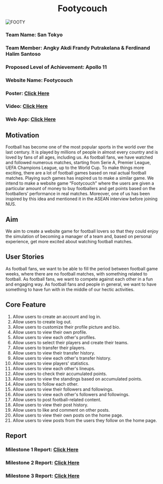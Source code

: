 <h1 align="center">Footycouch</h1>




![FOOTY](https://github.com/FerdiHS/footycouch/assets/123062882/83518eaf-659d-40c9-8407-d99cca28f503)





<h3>Team Name: San Tokyo </h3>
<h3>Team Member: Angky Akdi Frandy Putrakelana & Ferdinand Halim Santoso</h3>
<h3>Proposed Level of Achievement: Apollo 11 </h3>
<h3>Website Name: Footycouch </h3>
<h3>Poster: <a href="https://drive.google.com/file/d/1pIYCrQmmzSWMAksDJMudWo5JUo5DdDGJ/view?usp=share_link">Click Here</a> </h3>
<h3>Video: <a href="https://docs.google.com/document/d/1FS3BmUL0JiJpI5zdzQNuMKPjNf5VyrZxhjy-TJHDItw/edit?usp=sharing">Click Here</a></h3>
<h3>Web App: <a href="https://footycouch.vercel.app/">Click Here</a></h3>


<h2>Motivation</h2> 

Football has become one of the most popular sports in the world over the last century. 
It is played by millions of people in almost every country and is loved by fans of all ages, 
including us. As football fans, we have watched and followed numerous matches, starting from 
Serie A, Premier League, UEFA Champions League, up to the World Cup. To make things more 
exciting, there are a lot of football games based on real actual football matches. Playing 
such games has inspired us to make a similar game. We intend to make a website game “Footycouch” 
where the users are given a particular amount of money to buy footballers and get points based on 
the footballers’ performance in real matches. Moreover, one of us has been inspired by this idea 
and mentioned it in the ASEAN interview before joining NUS.


<h2>Aim </h2>

We aim to create a website game for football lovers so that they could enjoy the simulation of 
becoming a manager of a team and, based on personal experience, get more excited about watching football matches.


<h2>User Stories</h2>

As football fans, we want to be able to fill the period between football game weeks, where there are no football matches, 
with something related to football.
As football fans, we want to compete against each other in a fun and engaging way.
As football fans and people in general, we want to have something to have fun with in the middle of our hectic activities.

<h2>Core Feature</h2>
<ol>
  <li>Allow users to create an account and log in.</li>
  <li>Allow users to create log out.</li>
  <li>Allow users to customize their profile picture and bio.</li>
  <li>Allow users to view their own profile.</li>
  <li>Allow users to view each other's profiles.</li>
  <li>Allow users to select their players and create their teams.</li>
  <li>Allow users to transfer their players.</li>
  <li>Allow users to view their transfer history.</li>
  <li>Allow users to view each other's transfer history.</li>
  <li>Allow users to view players' statistics.</li>
  <li>Allow users to view each other's lineups.</li>
  <li>Allow users to check their accumulated points.</li>
  <li>Allow users to view the standings based on accumulated points.</li>
  <li>Allow users to follow each other.</li>
  <li>Allow users to view their followers and followings.</li>
  <li>Allow users to view each other's followers and followings.</li>
  <li>Allow users to post football-related content.</li>
  <li>Allow users to view their post history.</li>
  <li>Allow users to like and comment on other posts.</li>
  <li>Allow users to view their own posts on the home page.</li>
  <li>Allow users to view posts from the users they follow on the home page.</li>
</ol>

<h2>Report</h2>
<h3>Milestone 1 Report: <a href="https://docs.google.com/document/d/1FS3BmUL0JiJpI5zdzQNuMKPjNf5VyrZxhjy-TJHDItw/edit?usp=sharing">Click Here</a></h3>
<h3>
    Milestone 2 Report: <a
                           href="https://docs.google.com/document/d/1pZ8DVxMFURBEiVcORr52ldsAvSXySRoMr-c8ZxeJin4/edit?usp=sharing">Click Here</a>
</h3>
<h3>Milestone 3 Report: <a href="https://docs.google.com/document/d/1qvk80GIPMhbyUGbGw5zajhkAytJXP00Yw20r0sRukUA/edit?usp=sharing">Click Here</a></h3>
